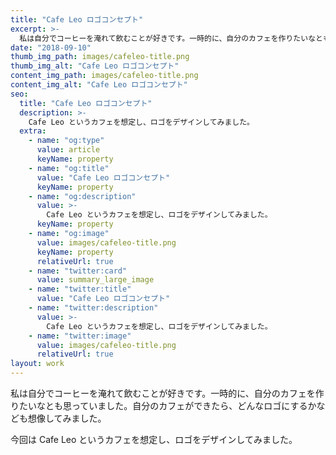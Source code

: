 ```yaml
---
title: "Cafe Leo ロゴコンセプト"
excerpt: >-
  私は自分でコーヒーを淹れて飲むことが好きです。一時的に、自分のカフェを作りたいなとも思っていました。自分のカフェができたら、どんなロゴにするかなども想像してみました。
date: "2018-09-10"
thumb_img_path: images/cafeleo-title.png
thumb_img_alt: "Cafe Leo ロゴコンセプト"
content_img_path: images/cafeleo-title.png
content_img_alt: "Cafe Leo ロゴコンセプト"
seo:
  title: "Cafe Leo ロゴコンセプト"
  description: >-
    Cafe Leo というカフェを想定し、ロゴをデザインしてみました。
  extra:
    - name: "og:type"
      value: article
      keyName: property
    - name: "og:title"
      value: "Cafe Leo ロゴコンセプト"
      keyName: property
    - name: "og:description"
      value: >-
        Cafe Leo というカフェを想定し、ロゴをデザインしてみました。
      keyName: property
    - name: "og:image"
      value: images/cafeleo-title.png
      keyName: property
      relativeUrl: true
    - name: "twitter:card"
      value: summary_large_image
    - name: "twitter:title"
      value: "Cafe Leo ロゴコンセプト"
    - name: "twitter:description"
      value: >-
        Cafe Leo というカフェを想定し、ロゴをデザインしてみました。
    - name: "twitter:image"
      value: images/cafeleo-title.png
      relativeUrl: true
layout: work
---
```


私は自分でコーヒーを淹れて飲むことが好きです。一時的に、自分のカフェを作りたいなとも思っていました。自分のカフェができたら、どんなロゴにするかなども想像してみました。

今回は Cafe Leo というカフェを想定し、ロゴをデザインしてみました。
